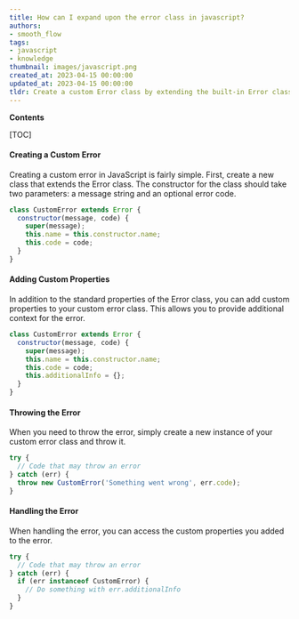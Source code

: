 ```yaml
---
title: How can I expand upon the error class in javascript?
authors:
- smooth_flow
tags:
- javascript
- knowledge
thumbnail: images/javascript.png
created_at: 2023-04-15 00:00:00
updated_at: 2023-04-15 00:00:00
tldr: Create a custom Error class by extending the built-in Error class and adding custom properties and methods.
---
```


**Contents**

[TOC]

#### Creating a Custom Error
Creating a custom error in JavaScript is fairly simple. First, create a new class that extends the Error class. The constructor for the class should take two parameters: a message string and an optional error code.

```js
class CustomError extends Error {
  constructor(message, code) {
    super(message);
    this.name = this.constructor.name;
    this.code = code;
  }
}
```

#### Adding Custom Properties
In addition to the standard properties of the Error class, you can add custom properties to your custom error class. This allows you to provide additional context for the error.

```js
class CustomError extends Error {
  constructor(message, code) {
    super(message);
    this.name = this.constructor.name;
    this.code = code;
    this.additionalInfo = {};
  }
}
```

#### Throwing the Error
When you need to throw the error, simply create a new instance of your custom error class and throw it.

```js
try {
  // Code that may throw an error
} catch (err) {
  throw new CustomError('Something went wrong', err.code);
}
```

#### Handling the Error
When handling the error, you can access the custom properties you added to the error.

```js
try {
  // Code that may throw an error
} catch (err) {
  if (err instanceof CustomError) {
    // Do something with err.additionalInfo
  }
}
```
